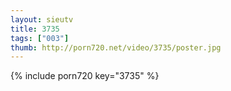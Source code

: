 ```yaml
--- 
layout: sieutv
title: 3735
tags: ["003"]
thumb: http://porn720.net/video/3735/poster.jpg
---
```

{% include porn720 key="3735" %} 
